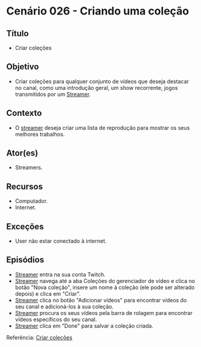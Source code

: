 # Cenário 026 - Criando uma coleção

## Título
* Criar coleções

## Objetivo
* Criar coleções para qualquer conjunto de vídeos que deseja destacar no canal, como uma introdução geral, um show recorrente, jogos transmitidos por um [Streamer](https://github.com/gabrielziegler3/Requisitos-2018-1/wiki/L%C3%A9xico-Streamer).

## Contexto
* O [streamer](https://github.com/gabrielziegler3/Requisitos-2018-1/wiki/L%C3%A9xico-Streamer) deseja criar uma lista de reprodução para mostrar os seus melhores trabalhos.

## Ator(es)
* Streamers.

## Recursos
* Computador.
* Internet.

## Exceções
* User não estar conectado à internet.

## Episódios
* [Streamer](https://github.com/gabrielziegler3/Requisitos-2018-1/wiki/L%C3%A9xico-Streamer) entra na sua conta Twitch.
* [Streamer](https://github.com/gabrielziegler3/Requisitos-2018-1/wiki/L%C3%A9xico-Streamer) navega até a aba Coleções do gerenciador de vídeo e clica no botão "Nova coleção", insere um nome à coleção (ele pode ser alterado depois) e clica em "Criar". 
* [Streamer](https://github.com/gabrielziegler3/Requisitos-2018-1/wiki/L%C3%A9xico-Streamer) clica no botão "Adicionar vídeos" para encontrar vídeos do seu canal e adicioná-los à sua coleção.
* [Streamer](https://github.com/gabrielziegler3/Requisitos-2018-1/wiki/L%C3%A9xico-Streamer) procura os seus vídeos pela barra de rolagem para encontrar vídeos específicos do seu canal.
* [Streamer](https://github.com/gabrielziegler3/Requisitos-2018-1/wiki/L%C3%A9xico-Streamer) clica em "Done" para salvar a coleção criada.

Referência: [Criar coleções](https://help.twitch.tv/customer/pt_br/portal/articles/2752733-como-usar-as-coleções)
